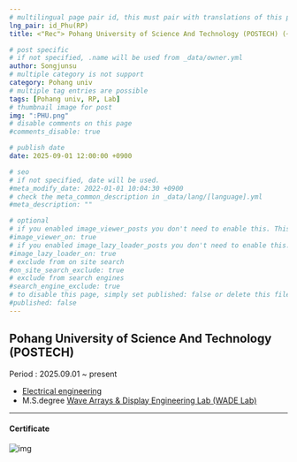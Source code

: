 ```yaml
---
# multilingual page pair id, this must pair with translations of this page. (This name must be unique)
lng_pair: id_Phu(RP)
title: <"Rec"> Pohang University of Science And Technology (POSTECH) (~ present)

# post specific
# if not specified, .name will be used from _data/owner.yml
author: Songjunsu
# multiple category is not support
category: Pohang univ
# multiple tag entries are possible
tags: [Pohang univ, RP, Lab]
# thumbnail image for post
img: ":PHU.png"
# disable comments on this page
#comments_disable: true

# publish date
date: 2025-09-01 12:00:00 +0900

# seo
# if not specified, date will be used.
#meta_modify_date: 2022-01-01 10:04:30 +0900
# check the meta_common_description in _data/lang/[language].yml
#meta_description: ""

# optional
# if you enabled image_viewer_posts you don't need to enable this. This is only if image_viewer_posts = false
#image_viewer_on: true
# if you enabled image_lazy_loader_posts you don't need to enable this. This is only if image_lazy_loader_posts = false
#image_lazy_loader_on: true
# exclude from on site search
#on_site_search_exclude: true
# exclude from search engines
#search_engine_exclude: true
# to disable this page, simply set published: false or delete this file
#published: false
---
```

<!-- outline-start -->
## Pohang University of Science And Technology (POSTECH)

Period : 2025.09.01 ~ present

- [Electrical engineering](https://eetemp.postech.ac.kr/)
- M.S.degree [Wave Arrays & Display Engineering Lab (WADE Lab)](https://sites.google.com/view/kimwooksung/home?authuser=0)

***

#### Certificate

![img](:Certificate.jpeg)
